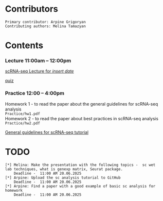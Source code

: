   # Contributors
    Primary contributor: Arpine Grigoryan
    Contributing authors: Melina Tamazyan
  # Contents  
  ### Lecture 11:00am – 12:00pm
  [scRNA-seq Lecture for _insert date_](https://docs.google.com/presentation/d/1y9dZdsu_vii38DSJbjHd1iSOuKEdmrO-/edit?usp=share_link&ouid=108169334741774870734&rtpof=true&sd=true)
  
  [quiz](https://www.mentimeter.com/app/presentation/alkweigcfgxsvpukrcy8ii5z58v8j1y7/edit?question=kwmkxznzc2s7)
### Practice 12:00 – 4:00pm
Homework 1 - to read the paper about the general guidelines for scRNA-seq analysis \
 ``` Practice/hw1.pdf  ``` \
Homework 2 - to read the paper about best practices in scRNA-seq analysis \
``` Practice/hw2.pdf ``` 

[General guidelines for scRNA-seq tutorial](https://www.google.com/url?sa=t&source=web&rct=j&opi=89978449&url=https://satijalab.org/seurat/articles/pbmc3k_tutorial.html&ved=2ahUKEwiDvbTo5P-NAxWh7QIHHbXzI78QFnoECBUQAQ&usg=AOvVaw0IdDAx5dVzTG_RBzez-R1T)
    
  # TODO
    [*] Melina: Make the presentation with the following topics -  sc wet lab techniques, what is genexp matrix, Seurat package. 
        Deadline -  11:00 AM 20.06.2025
    [*] Arpine: Upload the sc analysis tutorial to GitHub 
        Deadline -  11:00 AM 20.06.2025
    [*] Arpine: Find a paper with a good example of basic sc analysis for homework
        Deadline -  11:00 AM 20.06.2025
